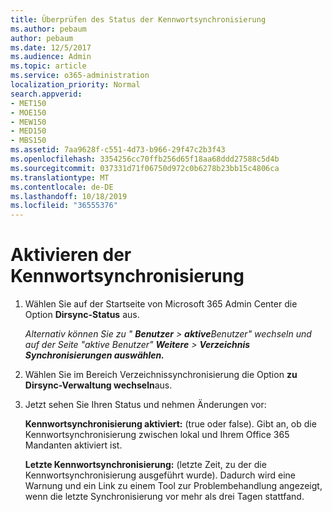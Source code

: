 ```yaml
---
title: Überprüfen des Status der Kennwortsynchronisierung
ms.author: pebaum
author: pebaum
ms.date: 12/5/2017
ms.audience: Admin
ms.topic: article
ms.service: o365-administration
localization_priority: Normal
search.appverid:
- MET150
- MOE150
- MEW150
- MED150
- MBS150
ms.assetid: 7aa9628f-c551-4d73-b966-29f47c2b3f43
ms.openlocfilehash: 3354256cc70ffb256d65f18aa68ddd27588c5d4b
ms.sourcegitcommit: 037331d71f06750d972c0b6278b23bb15c4806ca
ms.translationtype: MT
ms.contentlocale: de-DE
ms.lasthandoff: 10/18/2019
ms.locfileid: "36555376"
---
```

# <a name="enable-password-sync"></a>Aktivieren der Kennwortsynchronisierung

1.  Wählen Sie auf der Startseite von Microsoft 365 Admin Center die Option **Dirsync-Status** aus. 
    
     *Alternativ können Sie zu " **Benutzer** \> **aktive**Benutzer" wechseln und auf der Seite "aktive Benutzer" **Weitere** \> **Verzeichnis Synchronisierungen auswählen.*** 
    
2. Wählen Sie im Bereich Verzeichnissynchronisierung die Option **zu Dirsync-Verwaltung wechseln**aus. 
    
3. Jetzt sehen Sie Ihren Status und nehmen Änderungen vor:
    
    **Kennwortsynchronisierung aktiviert:** (true oder false). Gibt an, ob die Kennwortsynchronisierung zwischen lokal und Ihrem Office 365 Mandanten aktiviert ist. 
    
    **Letzte Kennwortsynchronisierung:** (letzte Zeit, zu der die Kennwortsynchronisierung ausgeführt wurde). Dadurch wird eine Warnung und ein Link zu einem Tool zur Problembehandlung angezeigt, wenn die letzte Synchronisierung vor mehr als drei Tagen stattfand. 
    

